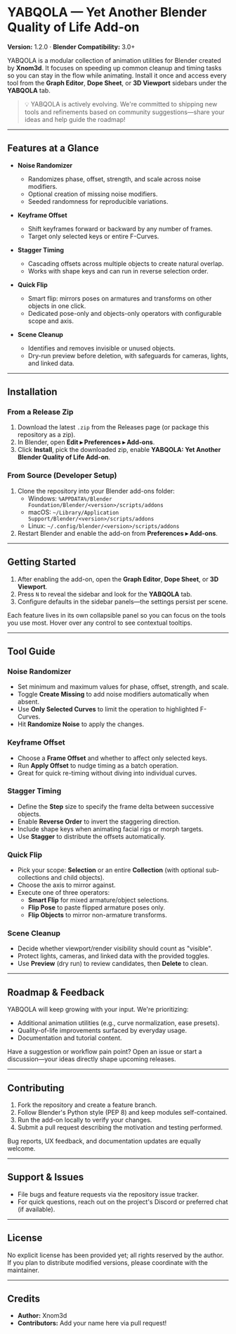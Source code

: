 # YABQOLA — Yet Another Blender Quality of Life Add-on

**Version:** 1.2.0 · **Blender Compatibility:** 3.0+

YABQOLA is a modular collection of animation utilities for Blender created by **Xnom3d**. It focuses on speeding up common cleanup and timing tasks so you can stay in the flow while animating. Install it once and access every tool from the **Graph Editor**, **Dope Sheet**, or **3D Viewport** sidebars under the **YABQOLA** tab.

> 💡 YABQOLA is actively evolving. We're committed to shipping new tools and refinements based on community suggestions—share your ideas and help guide the roadmap!

---

## Features at a Glance

- **Noise Randomizer**
  - Randomizes phase, offset, strength, and scale across noise modifiers.
  - Optional creation of missing noise modifiers.
  - Seeded randomness for reproducible variations.

- **Keyframe Offset**
  - Shift keyframes forward or backward by any number of frames.
  - Target only selected keys or entire F-Curves.

- **Stagger Timing**
  - Cascading offsets across multiple objects to create natural overlap.
  - Works with shape keys and can run in reverse selection order.

- **Quick Flip**
  - Smart flip: mirrors poses on armatures and transforms on other objects in one click.
  - Dedicated pose-only and objects-only operators with configurable scope and axis.

- **Scene Cleanup**
  - Identifies and removes invisible or unused objects.
  - Dry-run preview before deletion, with safeguards for cameras, lights, and linked data.

---

## Installation

### From a Release Zip

1. Download the latest `.zip` from the Releases page (or package this repository as a zip).
2. In Blender, open **Edit ▸ Preferences ▸ Add-ons**.
3. Click **Install**, pick the downloaded zip, enable **YABQOLA: Yet Another Blender Quality of Life Add-on**.

### From Source (Developer Setup)

1. Clone the repository into your Blender add-ons folder:
   - Windows: `%APPDATA%/Blender Foundation/Blender/<version>/scripts/addons`
   - macOS: `~/Library/Application Support/Blender/<version>/scripts/addons`
   - Linux: `~/.config/blender/<version>/scripts/addons`
2. Restart Blender and enable the add-on from **Preferences ▸ Add-ons**.

---

## Getting Started

1. After enabling the add-on, open the **Graph Editor**, **Dope Sheet**, or **3D Viewport**.
2. Press `N` to reveal the sidebar and look for the **YABQOLA** tab.
3. Configure defaults in the sidebar panels—the settings persist per scene.

Each feature lives in its own collapsible panel so you can focus on the tools you use most. Hover over any control to see contextual tooltips.

---

## Tool Guide

### Noise Randomizer

- Set minimum and maximum values for phase, offset, strength, and scale.
- Toggle **Create Missing** to add noise modifiers automatically when absent.
- Use **Only Selected Curves** to limit the operation to highlighted F-Curves.
- Hit **Randomize Noise** to apply the changes.

### Keyframe Offset

- Choose a **Frame Offset** and whether to affect only selected keys.
- Run **Apply Offset** to nudge timing as a batch operation.
- Great for quick re-timing without diving into individual curves.

### Stagger Timing

- Define the **Step** size to specify the frame delta between successive objects.
- Enable **Reverse Order** to invert the staggering direction.
- Include shape keys when animating facial rigs or morph targets.
- Use **Stagger** to distribute the offsets automatically.

### Quick Flip

- Pick your scope: **Selection** or an entire **Collection** (with optional sub-collections and child objects).
- Choose the axis to mirror against.
- Execute one of three operators:
  - **Smart Flip** for mixed armature/object selections.
  - **Flip Pose** to paste flipped armature poses only.
  - **Flip Objects** to mirror non-armature transforms.

### Scene Cleanup

- Decide whether viewport/render visibility should count as "visible".
- Protect lights, cameras, and linked data with the provided toggles.
- Use **Preview** (dry run) to review candidates, then **Delete** to clean.

---

## Roadmap & Feedback

YABQOLA will keep growing with your input. We're prioritizing:

- Additional animation utilities (e.g., curve normalization, ease presets).
- Quality-of-life improvements surfaced by everyday usage.
- Documentation and tutorial content.

Have a suggestion or workflow pain point? Open an issue or start a discussion—your ideas directly shape upcoming releases.

---

## Contributing

1. Fork the repository and create a feature branch.
2. Follow Blender's Python style (PEP 8) and keep modules self-contained.
3. Run the add-on locally to verify your changes.
4. Submit a pull request describing the motivation and testing performed.

Bug reports, UX feedback, and documentation updates are equally welcome.

---

## Support & Issues

- File bugs and feature requests via the repository issue tracker.
- For quick questions, reach out on the project's Discord or preferred chat (if available).

---

## License

No explicit license has been provided yet; all rights reserved by the author. If you plan to distribute modified versions, please coordinate with the maintainer.

---

## Credits

- **Author:** Xnom3d
- **Contributors:** Add your name here via pull request!
